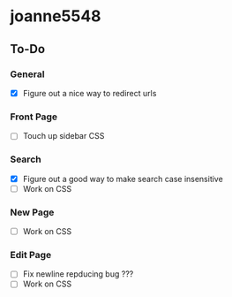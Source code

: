 # joanne5548

## To-Do
### General
- [x] Figure out a nice way to redirect urls

### Front Page
- [ ] Touch up sidebar CSS

### Search
- [x] Figure out a good way to make search case insensitive
- [ ] Work on CSS

### New Page
- [ ] Work on CSS

### Edit Page
- [ ] Fix newline repducing bug ???
- [ ] Work on CSS